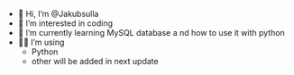 - 👋 Hi, I’m @Jakubsulla
- 👀 I’m interested in coding
- 🌱 I’m currently learning MySQL database a nd how to use it with python
- 👩‍💻 I’m using
  - Python
  - other will be added in next update

<!---
Jakubsulla/Jakubsulla is a ✨ special ✨ repository because its `README.md` (this file) appears on your GitHub profile.
You can click the Preview link to take a look at your changes.
--->
